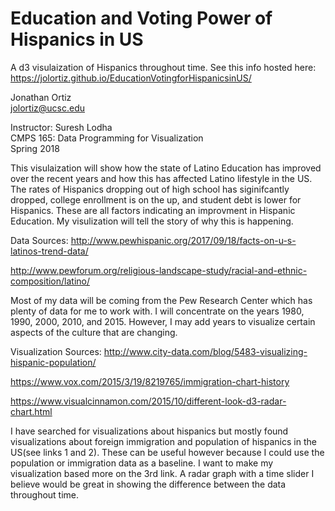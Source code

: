 # Education and Voting Power of Hispanics in US
A d3 visulaization of Hispanics throughout time.
See this info hosted here:  
https://jolortiz.github.io/EducationVotingforHispanicsinUS/  

Jonathan Ortiz  
jolortiz@ucsc.edu 

Instructor: Suresh Lodha  
CMPS 165: Data Programming for Visualization  
Spring 2018  

This visulaization will show how the state of Latino Education has improved over the recent years and how this has affected Latino lifestyle in the US. The rates of Hispanics dropping out of high school has siginifcantly dropped, college enrollment is on the up, and student debt is lower for Hispanics. These are all factors indicating an improvment in Hispanic Education. My visulization will tell the story of why this is happening.

Data Sources:
http://www.pewhispanic.org/2017/09/18/facts-on-u-s-latinos-trend-data/

http://www.pewforum.org/religious-landscape-study/racial-and-ethnic-composition/latino/

Most of my data will be coming from the Pew Research Center which has plenty of data for me to work with. I will concentrate on the years 1980, 1990, 2000, 2010, and 2015. However, I may add years to visualize certain aspects of the culture that are changing.

Visualization Sources:
http://www.city-data.com/blog/5483-visualizing-hispanic-population/

https://www.vox.com/2015/3/19/8219765/immigration-chart-history

https://www.visualcinnamon.com/2015/10/different-look-d3-radar-chart.html

I have searched for visualizations about hispanics but mostly found visualizations about foreign immigration and population of hispanics in the US(see links 1 and 2). These can be useful however because I could use the population or immigration data as a baseline. I want to make my visualization based more on the 3rd link. A radar graph with a time slider I believe would be great in showing the difference between the data throughout time.
